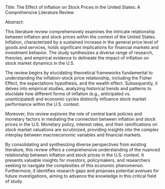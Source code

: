 Title: The Effect of Inflation on Stock Prices in the United States: A Comprehensive Literature Review

Abstract:

This literature review comprehensively examines the intricate relationship between inflation and stock prices within the context of the United States. Inflation, characterized by a sustained increase in the general price level of goods and services, holds significant implications for financial markets and investment behavior. The study synthesizes a diverse range of research, theories, and empirical evidence to delineate the impact of inflation on stock market dynamics in the U.S.

The review begins by elucidating theoretical frameworks fundamental to understanding the inflation-stock price relationship, including the Fisher Effect, the expectations hypothesis, and the wealth effect. Subsequently, it delves into empirical studies, analyzing historical trends and patterns to elucidate how different forms of inflation (e.g., anticipated vs. unanticipated) and economic cycles distinctly influence stock market performance within the U.S. context.

Moreover, this review explores the role of central bank policies and monetary factors in mediating the connection between inflation and stock prices in the U.S. Monetary policy, interest rates, and their ramifications on stock market valuations are scrutinized, providing insights into the complex interplay between macroeconomic variables and financial markets.

By consolidating and synthesizing diverse perspectives from existing literature, this review offers a comprehensive understanding of the nuanced relationship between inflation and stock prices in the U.S. context. It presents valuable insights for investors, policymakers, and researchers seeking to navigate the complexities of this economic phenomenon. Furthermore, it identifies research gaps and proposes potential avenues for future investigations, aiming to advance the knowledge in this critical field of study.
